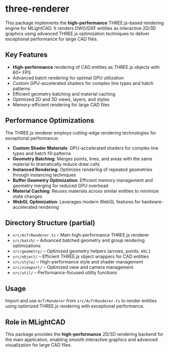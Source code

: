 # three-renderer

This package implements the **high-performance** THREE.js-based rendering engine for MLightCAD. It renders DWG/DXF entities as interactive 2D/3D graphics using advanced THREE.js optimization techniques to deliver exceptional performance for large CAD files.

## Key Features
- **High-performance** rendering of CAD entities as THREE.js objects with 60+ FPS
- Advanced batch rendering for optimal GPU utilization
- Custom GPU-accelerated shaders for complex line types and hatch patterns
- Efficient geometry batching and material caching
- Optimized 2D and 3D views, layers, and styles
- Memory-efficient rendering for large CAD files

## Performance Optimizations

The THREE.js renderer employs cutting-edge rendering technologies for exceptional performance:

- **Custom Shader Materials**: GPU-accelerated shaders for complex line types and hatch fill patterns
- **Geometry Batching**: Merges points, lines, and areas with the same material to dramatically reduce draw calls
- **Instanced Rendering**: Optimizes rendering of repeated geometries through instancing techniques
- **Buffer Geometry Optimization**: Efficient memory management and geometry merging for reduced GPU overhead
- **Material Caching**: Reuses materials across similar entities to minimize state changes
- **WebGL Optimization**: Leverages modern WebGL features for hardware-accelerated rendering

## Directory Structure (partial)
- `src/AcTrRenderer.ts` – Main high-performance THREE.js renderer
- `src/batch/` – Advanced batched geometry and group rendering optimizations
- `src/geometry/` – Optimized geometry helpers (arrows, points, etc.)
- `src/object/` – Efficient THREE.js object wrappers for CAD entities
- `src/style/` – High-performance style and shader management
- `src/viewport/` – Optimized view and camera management
- `src/util/` – Performance-focused utility functions

## Usage
Import and use `AcTrRenderer` from `src/AcTrRenderer.ts` to render entities using optimized THREE.js rendering with exceptional performance.

## Role in MLightCAD
This package provides the **high-performance** 2D/3D rendering backend for the main application, enabling smooth interactive graphics and advanced visualization for large CAD files.